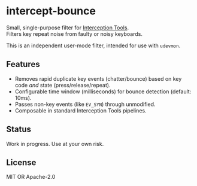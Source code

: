 # intercept-bounce

Small, single-purpose filter for [Interception Tools](https://gitlab.com/interception/linux/tools).  
Filters key repeat noise from faulty or noisy keyboards.

This is an independent user-mode filter, intended for use with `udevmon`.

## Features

- Removes rapid duplicate key events (chatter/bounce) based on key code *and* state (press/release/repeat).
- Configurable time window (milliseconds) for bounce detection (default: 10ms).
- Passes non-key events (like `EV_SYN`) through unmodified.
- Composable in standard Interception Tools pipelines.

## Status

Work in progress. Use at your own risk.

## License

MIT OR Apache-2.0
